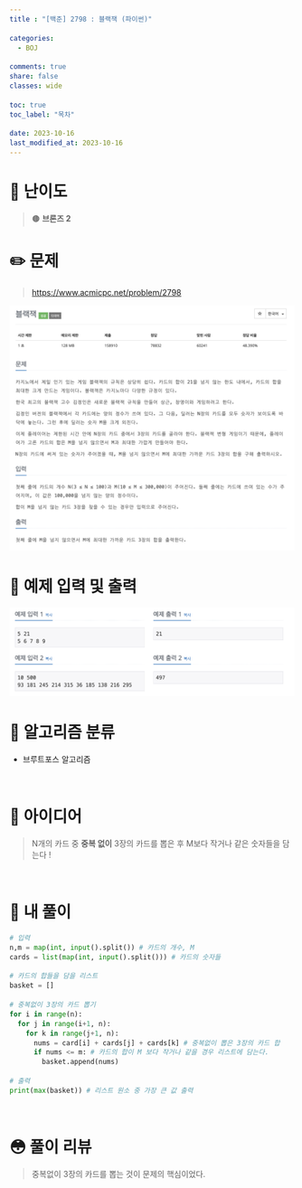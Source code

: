 ```yaml
---
title : "[백준] 2798 : 블랙잭 (파이썬)"

categories:
  - BOJ

comments: true
share: false
classes: wide

toc: true
toc_label: "목차"

date: 2023-10-16
last_modified_at: 2023-10-16
---
```


# 🔎 난이도
> 🟤 **브론즈 2**

# ✏️ 문제
> <https://www.acmicpc.net/problem/2798>  

<img src = "/assets/images/Coding_test/Boj/BOJ_2798_1.png" />
<br>

# 🤖 예제 입력 및 출력

<img src = "/assets/images/Coding_test/Boj/BOJ_2798_2.png" />

<br>

# 📑 알고리즘 분류

* 브루트포스 알고리즘  

<br>

# 🧐 아이디어

> N개의 카드 중 **중복 없이** 3장의 카드를 뽑은 후 M보다 작거나 같은 숫자들을 담는다 !


<br>

# 📝 내 풀이
``` python
# 입력
n,m = map(int, input().split()) # 카드의 개수, M
cards = list(map(int, input().split())) # 카드의 숫자들

# 카드의 합들을 담을 리스트
basket = []

# 중복없이 3장의 카드 뽑기
for i in range(n):
  for j in range(i+1, n):
    for k in range(j+1, n):
      nums = card[i] + cards[j] + cards[k] # 중복없이 뽑은 3장의 카드 합
      if nums <= m: # 카드의 합이 M 보다 작거나 같을 경우 리스트에 담는다.
        basket.append(nums)

# 출력
print(max(basket)) # 리스트 원소 중 가장 큰 값 출력
```
<br>

# 😳 풀이 리뷰

> 중복없이 3장의 카드를 뽑는 것이 문제의 핵심이었다.
